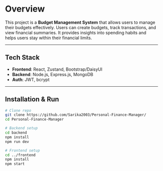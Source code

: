 # Overview

This project is a **Budget Management System** that allows users to manage their budgets effectively. Users can create budgets, track transactions, and view financial summaries. It provides insights into spending habits and helps users stay within their financial limits.

---

## Tech Stack

* **Frontend**: React, Zustand, Bootstrap/DaisyUI
* **Backend**: Node.js, Express.js, MongoDB
* **Auth**: JWT, bcrypt

---

## Installation & Run

```bash
# Clone repo
git clone https://github.com/Sarika2003/Personal-Finance-Manager/
cd Personal-Finance-Manager

```

```bash
# Backend setup
cd backend
npm install
npm run dev
```

```bash
# Frontend setup
cd ../frontend
npm install
npm start
```
